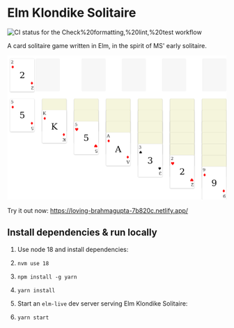 # Elm Klondike Solitaire

![CI status for the Check%20formatting,%20lint,%20test workflow](https://github.com/eFFeeMMe/elm-klondike-solitaire/workflows/Check%20formatting,%20lint,%20test/badge.svg)

A card solitaire game written in Elm, in the spirit of MS' early solitaire.

![Screenshot of a new game of elm-klondike-solitaire](scrapbook/glamourshot.png)

Try it out now: https://loving-brahmagupta-7b820c.netlify.app/

## Install dependencies & run locally

1. Use node 18 and install dependencies:
  1. `nvm use 18`
  2. `npm install -g yarn`
  3. `yarn install`

2. Start an `elm-live` dev server serving Elm Klondike Solitaire:
  1. `yarn start`

